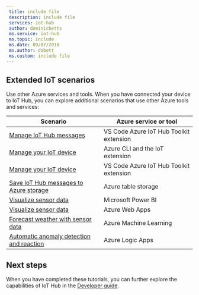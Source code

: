 ```yaml
---
 title: include file
 description: include file
 services: iot-hub
 author: dominicbetts
 ms.service: iot-hub
 ms.topic: include
 ms.date: 09/07/2018
 ms.author: dobett
 ms.custom: include file
---
```


## Extended IoT scenarios

Use other Azure services and tools. When you have connected your device to IoT Hub, you can explore additional scenarios that use other Azure tools and services:

| Scenario                                                   | Azure service or tool              |
|----------------------------------------------------------- |------------------------------------|
| [Manage IoT Hub messages](../articles/iot-hub/iot-hub-vscode-iot-toolkit-cloud-device-messaging.md)                  | VS Code Azure IoT Hub Toolkit extension|
| [Manage your IoT device](../articles/iot-hub/iot-hub-device-management-iot-extension-azure-cli-2-0.md)                        | Azure CLI and the IoT extension    |
| [Manage your IoT device](../articles/iot-hub/iot-hub-device-management-iot-toolkit.md)                | VS Code Azure IoT Hub Toolkit extension|
| [Save IoT Hub messages to Azure storage](../articles/iot-hub/iot-hub-store-data-in-azure-table-storage.md)  | Azure table storage                |
| [Visualize sensor data](../articles/iot-hub/iot-hub-live-data-visualization-in-power-bi.md)                      | Microsoft Power BI                 |
| [Visualize sensor data](../articles/iot-hub/iot-hub-live-data-visualization-in-web-apps.md)                      | Azure Web Apps                     |
| [Forecast weather with sensor data](../articles/iot-hub/iot-hub-weather-forecast-machine-learning.md)      | Azure Machine Learning             |
| [Automatic anomaly detection and reaction](../articles/iot-hub/iot-hub-monitoring-notifications-with-azure-logic-apps.md) | Azure Logic Apps                   |

## Next steps

When you have completed these tutorials, you can further explore the capabilities of IoT Hub in the [Developer guide](../articles/iot-hub/iot-hub-devguide.md). 

